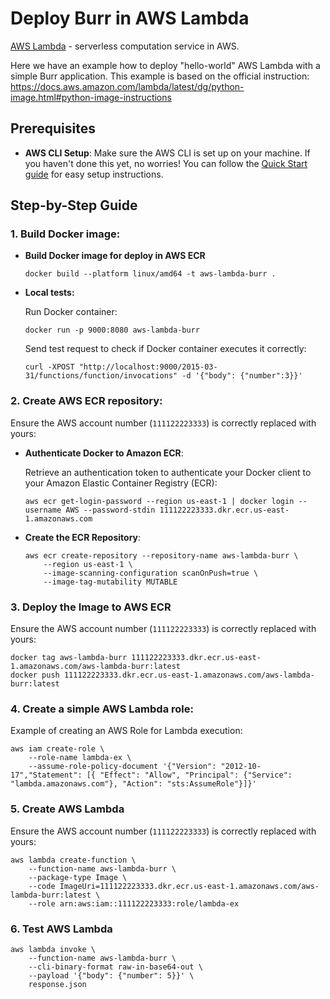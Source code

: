 <!--
     Licensed to the Apache Software Foundation (ASF) under one
     or more contributor license agreements.  See the NOTICE file
     distributed with this work for additional information
     regarding copyright ownership.  The ASF licenses this file
     to you under the Apache License, Version 2.0 (the
     "License"); you may not use this file except in compliance
     with the License.  You may obtain a copy of the License at

       http://www.apache.org/licenses/LICENSE-2.0

     Unless required by applicable law or agreed to in writing,
     software distributed under the License is distributed on an
     "AS IS" BASIS, WITHOUT WARRANTIES OR CONDITIONS OF ANY
     KIND, either express or implied.  See the License for the
     specific language governing permissions and limitations
     under the License.
-->

# Deploy Burr in AWS Lambda

[AWS Lambda](https://aws.amazon.com/lambda/) - serverless computation service in AWS.

Here we have an example how to deploy "hello-world" AWS Lambda with a simple Burr application.
This example is based on the official instruction: https://docs.aws.amazon.com/lambda/latest/dg/python-image.html#python-image-instructions

## Prerequisites

- **AWS CLI Setup**: Make sure the AWS CLI is set up on your machine. If you haven't done this yet, no worries! You can follow the [Quick Start guide](https://docs.aws.amazon.com/cli/latest/userguide/getting-started-quickstart.html) for easy setup instructions.

## Step-by-Step Guide

### 1. Build Docker image:

- **Build Docker image for deploy in AWS ECR**

  ```shell
  docker build --platform linux/amd64 -t aws-lambda-burr .
  ```

- **Local tests:**

  Run Docker container:

  ```shell
  docker run -p 9000:8080 aws-lambda-burr
  ```

  Send test request to check if Docker container executes it correctly:

  ```shell
  curl -XPOST "http://localhost:9000/2015-03-31/functions/function/invocations" -d '{"body": {"number":3}}'
  ```

### 2. Create AWS ECR repository:

Ensure the AWS account number (`111122223333`) is correctly replaced with yours:

- **Authenticate Docker to Amazon ECR**:

    Retrieve an authentication token to authenticate your Docker client to your Amazon Elastic Container Registry (ECR):

    ```shell
    aws ecr get-login-password --region us-east-1 | docker login --username AWS --password-stdin 111122223333.dkr.ecr.us-east-1.amazonaws.com
    ```

- **Create the ECR Repository**:

    ```shell
    aws ecr create-repository --repository-name aws-lambda-burr \
        --region us-east-1 \
        --image-scanning-configuration scanOnPush=true \
        --image-tag-mutability MUTABLE
  ```

### 3. Deploy the Image to AWS ECR

Ensure the AWS account number (`111122223333`) is correctly replaced with yours:

```shell
docker tag aws-lambda-burr 111122223333.dkr.ecr.us-east-1.amazonaws.com/aws-lambda-burr:latest
docker push 111122223333.dkr.ecr.us-east-1.amazonaws.com/aws-lambda-burr:latest
```

### 4. Create a simple AWS Lambda role:

Example of creating an AWS Role for Lambda execution:

```shell
aws iam create-role \
    --role-name lambda-ex \
    --assume-role-policy-document '{"Version": "2012-10-17","Statement": [{ "Effect": "Allow", "Principal": {"Service": "lambda.amazonaws.com"}, "Action": "sts:AssumeRole"}]}'
```

### 5. Create AWS Lambda

Ensure the AWS account number (`111122223333`) is correctly replaced with yours:

```shell
aws lambda create-function \
    --function-name aws-lambda-burr \
    --package-type Image \
    --code ImageUri=111122223333.dkr.ecr.us-east-1.amazonaws.com/aws-lambda-burr:latest \
    --role arn:aws:iam::111122223333:role/lambda-ex
```

### 6. Test AWS Lambda

```shell
aws lambda invoke \
    --function-name aws-lambda-burr \
    --cli-binary-format raw-in-base64-out \
    --payload '{"body": {"number": 5}}' \
    response.json
```
